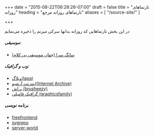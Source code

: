+++
date = "2015-08-22T06:28:26-07:00"
draft = false
title = "تارنماهای روزانه"
heading = "تارنماهای روزانه مرجع"
aliases = [
    "/source-site/"
]

+++

در این بخش تارنماهایی کە روزانه بدانها سرکی میزنم را ذخیره می‌نمایم

##### موسیقی:
- [سانگ سرا (جهان موسیقی بی کلام)](https://songsara.net/)


##### وب و گرافیک:
- [وبلاگ(lapa)](https://www.lapa.ninja/blog/)
- [اینترنت آرشیو(Internet Archive)](https://archive.org/)
- [براش (brusheezy)](https://www.brusheezy.com/)
- [گرافیک فامیلی (graphicsfamily)](https://graphicsfamily.com/)

##### برنامه نویسی

- [freefrontend](https://freefrontend.com/)
- [svgrepo](https://www.svgrepo.com/vectors/flower/16)
- [server-world](https://www.server-world.info/)

